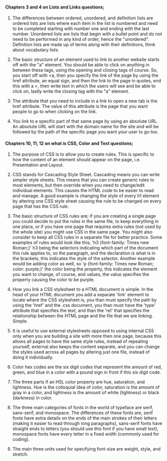 #### Chapters 3 and 4 on Lists and Links questions;

1. The differences between ordered, unordered, and definition lists are ordered lists are lists where each item in the list is numbered and need to be completed starting with number one and ending with the last number. Unordered lists are lists that begin with a bullet point and do not need to be performed in any kind of order, hence the "unordered". Definition lists are made up of terms along with their definitions, think about vocabulary lists.

2. The basic structure of an element used to link to another website starts off with the "a" element. You should be able to click on anything in between these tags, using the opening and closing tags of course. So, you start off with <a, then you specify the link of the page by using the href attribute, an equal sign, and then the link to the page in quotes, end this with a >, then write text in which the users will see and be able to click on, lastly write the closing tag with the "a" element.

3. The attribute that you need to include in a link to open a new tab is the href attribute. The value of this attribute is the page that you want people to go to when clicking on the link.

4. You link to a specific part of that same page by using an absolute URL. An absolute URL will start with the domain name for the site and will be followed by the path of the specific page you want your user to go too.

#### Chapters 10, 11, 12 on what is CSS, Color and Text questions;

1. The purpose of CSS is to allow you to create rules. This is specific to how the content of an element should appear on the page, i.e. Presentation and Layout.

2. CSS stands for Cascading Style Sheet. Cascading means you can write simpler style sheets. This means that you can create generic rules to most elements, but then override when you need to change/edit individual elements. This causes the HTML code to be easier to read and manage. A good example is changing the style of every h1 element by altering one CSS style sheet causing the rule to be changed on every page that has the CSS rule.

3. The basic structure of CSS rules are; if you are creating a single page you could decide to put the rules in the same file, to keep everything in one place, or if you have one page that requires extra rules (not used by the whole site) you might use CSS in the same page. You might also consider to keep all CSS rules in a separate file for better practice. Some examples of rules would look like this; 'h3 {font-family: Times new Roman;}' h3 being the selectors indicating which part of the document this rule applies to, so the paragraph, and the declaration is what is in the brackets, this indicates the style of the selector. Another example would be adding color as well, so 'p {font-family: Times new Roman; color: purple;}' the color being the property, this indicates the element you want to change, of course, and values, the value specifies the property causing the color to be purple.

4. How you link a CSS stylesheet to a HTML document is simple. In the head of your HTML document you add a separate 'link' element to locate where the CSS stylesheet is, you than must specify the path by using the 'href' and the .css document, you than must have the 'type' attribute that specifies the text, and than the 'rel' that specifies the relationship between the HTML page and the file that we are linking. Simple.

5. It is useful to use external stylesheets opposed to using internal CSS only when you are building a site with more then one page, because this allows all pages to have the same style rules, instead of repeating yourself, external also keeps the content separate, and you can change the styles used across all pages by altering just one file, instead of doing it individually.

6. Color hex codes are the six digit codes that represent the amount of red, green, and blue in a color with a pound sign in front if this six digit code.

7. The three parts if an HSL color property are hue, saturation, and lightness. Hue is the colloquial idea of color, saturation is the amount of gray in a color, and lightness is the amount of white (lightness) or black (darkness) in color.

8. The three main categories of fonts in the world of typeface are serif, sans-serif, and monospace. The differences of these fonts are, serif fonts have extra details on the ends of the main strokes of their letters (making it easier to read through long paragraphs), sans-serif fonts have straight ends to letters (you should use this font if you have small text), monospace fonts have every letter in a fixed width (commonly used for coding).

9. The main three units used for specifying font-size are weight, style, and stretch.
